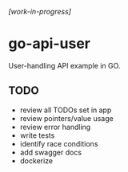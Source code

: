_[work-in-progress]_

# go-api-user
User-handling API example in GO.

## TODO
- review all TODOs set in app
- review pointers/value usage
- review error handling
- write tests
- identify race conditions
- add swagger docs
- dockerize